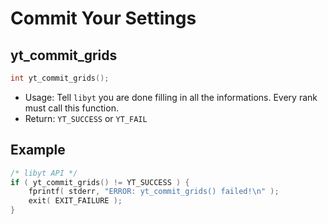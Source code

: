 # Commit Your Settings
## yt\_commit\_grids
```cpp
int yt_commit_grids();
```
- Usage: Tell `libyt` you are done filling in all the informations. Every rank must call this function.
- Return: `YT_SUCCESS` or `YT_FAIL`

## Example
```cpp
/* libyt API */
if ( yt_commit_grids() != YT_SUCCESS ) {
    fprintf( stderr, "ERROR: yt_commit_grids() failed!\n" );  
    exit( EXIT_FAILURE );  
}
```